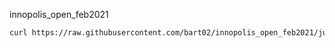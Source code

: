innopolis_open_feb2021
```bash
curl https://raw.githubusercontent.com/bart02/innopolis_open_feb2021/junior/install.sh | bash
```